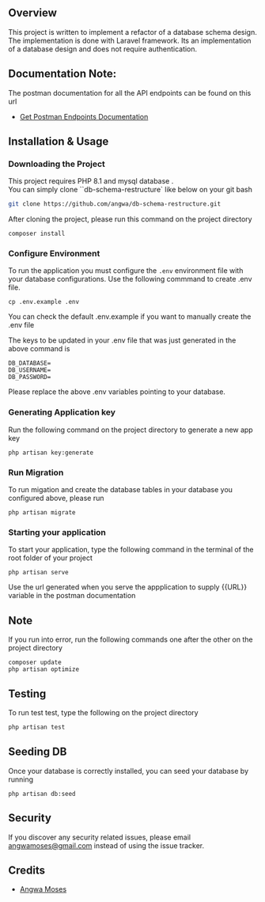 ## Overview 

This project is written to implement a refactor of a database schema design. The implementation is done with Laravel framework. Its an implementation of a database design and does not require authentication. 
## Documentation Note: 
The postman documentation for all the API endpoints can be found on this url
- [Get Postman Endpoints Documentation](https://documenter.getpostman.com/view/13952977/2s9YR9ZtDL)

## Installation & Usage

### Downloading the Project

This project requires PHP 8.1 and mysql database
.  
You can simply clone  ``db-schema-restructure` like below on your git bash

```bash
git clone https://github.com/angwa/db-schema-restructure.git
```
After cloning the project, please run this command on the project directory
```
composer install
```
### Configure Environment
To run the application you must configure the ```.env``` environment file with your database configurations. Use the following commmand to create .env file. 
```
cp .env.example .env

```
You can check the default .env.example if you want to manually create the .env file

The keys to be updated in your .env file that was just generated in the above command is

```
DB_DATABASE=
DB_USERNAME=
DB_PASSWORD=
```

Please replace the above .env variables pointing to your database.

### Generating  Application key
Run the following command on the project directory to generate a new app key

```
php artisan key:generate
```

### Run Migration
To run migation and create the database tables in your database you configured above, please run

```
php artisan migrate
```

### Starting your application
To start your application, type the following command in the terminal of the root folder of your project
```
php artisan serve
```

Use the url generated when you serve the appplication to supply {{URL}} variable in the postman documentation

## Note
If you run into error, run the following commands one after the other on the project directory
``` 
composer update
php artisan optimize
```

## Testing

To run test test, type the following on the project directory

``` bash
php artisan test
```

## Seeding DB
Once your database is correctly installed, you can seed your database by running
```
php artisan db:seed
```

## Security

If you discover any security related issues, please email angwamoses@gmail.com instead of using the issue tracker.

## Credits

- [Angwa Moses](https://github.com/angwa)


